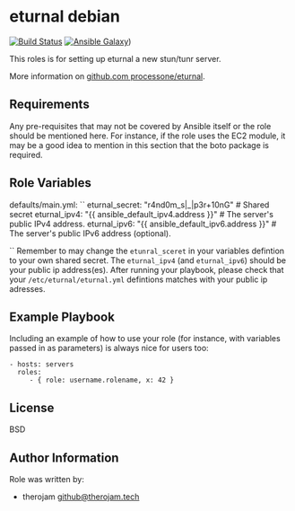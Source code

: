eturnal debian
==============

[![Build Status](https://api.travis-ci.com/therojam/ansible-role-eturnal.svg?branch=master)](https://travis-ci.org/therojam/ansible-role-eturnal) 
[![Ansible Galaxy](http://img.shields.io/badge/ansible__galaxy_eturnal_blue.svg)](https://galaxy.ansible.com/therojam/ansible_role_eturnal))

This roles is for setting up eturnal a new stun/tunr server.

More information on [github.com processone/eturnal](https://github.com/processone/eturnal).


Requirements
------------

Any pre-requisites that may not be covered by Ansible itself or the role should be mentioned here. For instance, if the role uses the EC2 module, it may be a good idea to mention in this section that the boto package is required.

Role Variables
--------------

defaults/main.yml:
``
eturnal_secret: "r4nd0m_s|_|p3r+10nG"               # Shared secret 
eturnal_ipv4: "{{ ansible_default_ipv4.address }}" # The server's public IPv4 address.
eturnal_ipv6: "{{ ansible_default_ipv6.address }}" # The server's public IPv6 address (optional).

``
Remember to may change the `etunral_sceret` in your variables defintion to your own shared secret.
The `eturnal_ipv4` (and `eturnal_ipv6`) should be your public ip address(es). After running your playbook, please check that your `/etc/eturnal/eturnal.yml` defintions matches with your public ip adresses.


Example Playbook
----------------

Including an example of how to use your role (for instance, with variables passed in as parameters) is always nice for users too:

    - hosts: servers
      roles:
         - { role: username.rolename, x: 42 }

License
-------

BSD

Author Information
------------------
Role was written by:

* therojam <github@therojam.tech> 

